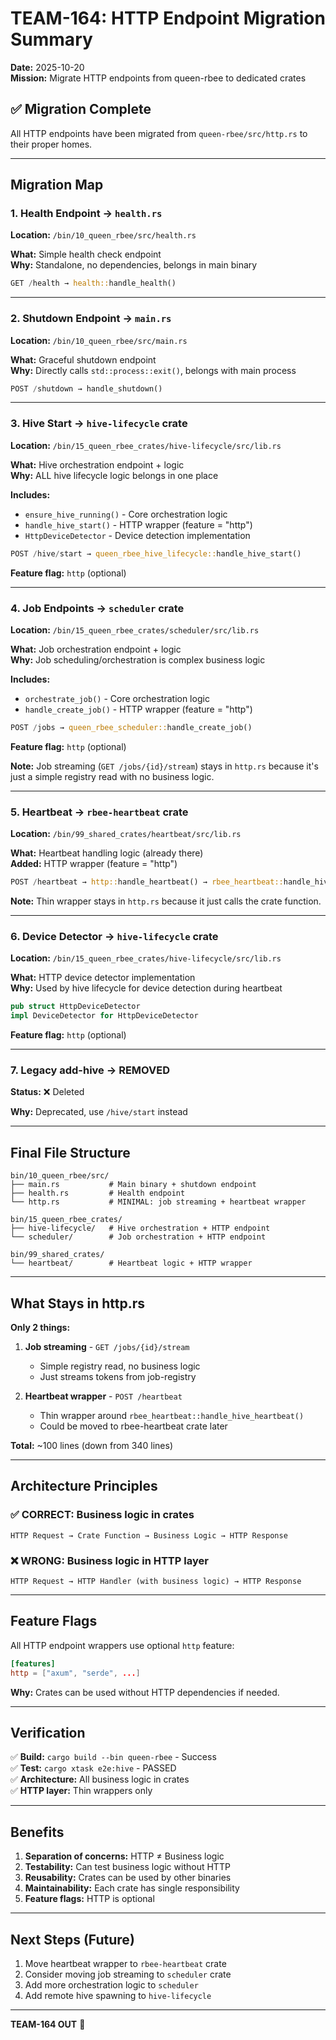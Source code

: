 # TEAM-164: HTTP Endpoint Migration Summary

**Date:** 2025-10-20  
**Mission:** Migrate HTTP endpoints from queen-rbee to dedicated crates

## ✅ Migration Complete

All HTTP endpoints have been migrated from `queen-rbee/src/http.rs` to their proper homes.

---

## Migration Map

### 1. Health Endpoint → `health.rs`
**Location:** `/bin/10_queen_rbee/src/health.rs`

**What:** Simple health check endpoint  
**Why:** Standalone, no dependencies, belongs in main binary

```rust
GET /health → health::handle_health()
```

---

### 2. Shutdown Endpoint → `main.rs`
**Location:** `/bin/10_queen_rbee/src/main.rs`

**What:** Graceful shutdown endpoint  
**Why:** Directly calls `std::process::exit()`, belongs with main process

```rust
POST /shutdown → handle_shutdown()
```

---

### 3. Hive Start → `hive-lifecycle` crate
**Location:** `/bin/15_queen_rbee_crates/hive-lifecycle/src/lib.rs`

**What:** Hive orchestration endpoint + logic  
**Why:** ALL hive lifecycle logic belongs in one place

**Includes:**
- `ensure_hive_running()` - Core orchestration logic
- `handle_hive_start()` - HTTP wrapper (feature = "http")
- `HttpDeviceDetector` - Device detection implementation

```rust
POST /hive/start → queen_rbee_hive_lifecycle::handle_hive_start()
```

**Feature flag:** `http` (optional)

---

### 4. Job Endpoints → `scheduler` crate
**Location:** `/bin/15_queen_rbee_crates/scheduler/src/lib.rs`

**What:** Job orchestration endpoint + logic  
**Why:** Job scheduling/orchestration is complex business logic

**Includes:**
- `orchestrate_job()` - Core orchestration logic
- `handle_create_job()` - HTTP wrapper (feature = "http")

```rust
POST /jobs → queen_rbee_scheduler::handle_create_job()
```

**Feature flag:** `http` (optional)

**Note:** Job streaming (`GET /jobs/{id}/stream`) stays in `http.rs` because it's just a simple registry read with no business logic.

---

### 5. Heartbeat → `rbee-heartbeat` crate
**Location:** `/bin/99_shared_crates/heartbeat/src/lib.rs`

**What:** Heartbeat handling logic (already there)  
**Added:** HTTP wrapper (feature = "http")

```rust
POST /heartbeat → http::handle_heartbeat() → rbee_heartbeat::handle_hive_heartbeat()
```

**Note:** Thin wrapper stays in `http.rs` because it just calls the crate function.

---

### 6. Device Detector → `hive-lifecycle` crate
**Location:** `/bin/15_queen_rbee_crates/hive-lifecycle/src/lib.rs`

**What:** HTTP device detector implementation  
**Why:** Used by hive lifecycle for device detection during heartbeat

```rust
pub struct HttpDeviceDetector
impl DeviceDetector for HttpDeviceDetector
```

**Feature flag:** `http` (optional)

---

### 7. Legacy add-hive → REMOVED
**Status:** ❌ Deleted

**Why:** Deprecated, use `/hive/start` instead

---

## Final File Structure

```
bin/10_queen_rbee/src/
├── main.rs           # Main binary + shutdown endpoint
├── health.rs         # Health endpoint
└── http.rs           # MINIMAL: job streaming + heartbeat wrapper

bin/15_queen_rbee_crates/
├── hive-lifecycle/   # Hive orchestration + HTTP endpoint
└── scheduler/        # Job orchestration + HTTP endpoint

bin/99_shared_crates/
└── heartbeat/        # Heartbeat logic + HTTP wrapper
```

---

## What Stays in http.rs

**Only 2 things:**

1. **Job streaming** - `GET /jobs/{id}/stream`
   - Simple registry read, no business logic
   - Just streams tokens from job-registry

2. **Heartbeat wrapper** - `POST /heartbeat`
   - Thin wrapper around `rbee_heartbeat::handle_hive_heartbeat()`
   - Could be moved to rbee-heartbeat crate later

**Total:** ~100 lines (down from 340 lines)

---

## Architecture Principles

### ✅ CORRECT: Business logic in crates
```
HTTP Request → Crate Function → Business Logic → HTTP Response
```

### ❌ WRONG: Business logic in HTTP layer
```
HTTP Request → HTTP Handler (with business logic) → HTTP Response
```

---

## Feature Flags

All HTTP endpoint wrappers use optional `http` feature:

```toml
[features]
http = ["axum", "serde", ...]
```

**Why:** Crates can be used without HTTP dependencies if needed.

---

## Verification

✅ **Build:** `cargo build --bin queen-rbee` - Success  
✅ **Test:** `cargo xtask e2e:hive` - PASSED  
✅ **Architecture:** All business logic in crates  
✅ **HTTP layer:** Thin wrappers only

---

## Benefits

1. **Separation of concerns:** HTTP ≠ Business logic
2. **Testability:** Can test business logic without HTTP
3. **Reusability:** Crates can be used by other binaries
4. **Maintainability:** Each crate has single responsibility
5. **Feature flags:** HTTP is optional

---

## Next Steps (Future)

1. Move heartbeat wrapper to `rbee-heartbeat` crate
2. Consider moving job streaming to `scheduler` crate
3. Add more orchestration logic to `scheduler`
4. Add remote hive spawning to `hive-lifecycle`

---

**TEAM-164 OUT** 🎯

